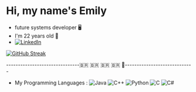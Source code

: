 
# Hi, my name's Emily 
- future systems developer 🖥️
- I'm 22 years old 🎂
- [![LinkedIn](https://img.shields.io/badge/LinkedIn-000?style=for-the-badge&logo=linkedin&logoColor=0E76A8)](https://www.linkedin.com/in/emily-gulhak-a79945180/)

[![GitHub Streak](https://streak-stats.demolab.com/?user=Emilygulhak&theme=bear&background=000&border=30A3DC&dates=FFF)](https://git.io/streak-stats)

-------------------------------🇧🇷 🇧🇷 🇧🇷 🇧🇷 🏴󠁢󠁲󠁳󠁰󠁿-----------------------------
- My Programming Languages :
![Java](https://img.shields.io/badge/Java-000?style=for-the-badge&logo=java)
![C++](https://img.shields.io/badge/C%2B%2B-000?style=for-the-badge&logo=c%2B%2B&logoColor=00599C)
![Python](https://img.shields.io/badge/Python-000?style=for-the-badge&logo=python)
![C](https://img.shields.io/badge/C-000?style=for-the-badge&logo=c)
![C#](https://img.shields.io/badge/C%23-000?style=for-the-badge&logo=c-sharp&logoColor=823085)




